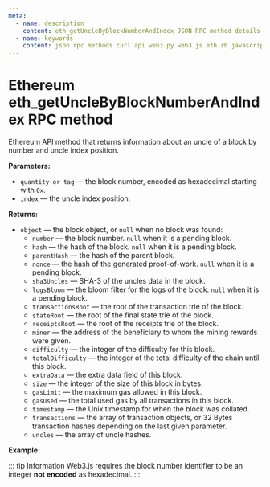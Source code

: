 ```yaml
---
meta:
  - name: description
    content: eth_getUncleByBlockNumberAndIndex JSON-RPC method details and code examples.
  - name: keywords
    content: json rpc methods curl api web3.py web3.js eth.rb javascript python ruby ethereum
---
```


# Ethereum eth_getUncleByBlockNumberAndIndex RPC method

Ethereum API method that returns information about an uncle of a block by number and uncle index position.   

**Parameters:**  

* `quantity or tag` — the block number, encoded as hexadecimal starting with `0x`.
* `index` — the uncle index position.

**Returns:**

* `object` — the block object, or `null` when no block was found:
  * `number` — the block number. `null` when it is a pending block.
  * `hash` — the hash of the block. `null` when it is a pending block.
  * `parentHash` — the hash of the parent block.
  * `nonce` — the hash of the generated proof-of-work. `null` when it is a pending block.
  * `sha3Uncles` — SHA-3 of the uncles data in the block.
  * `logsBloom` — the bloom filter for the logs of the block. `null` when it is a pending block.
  * `transactionsRoot` — the root of the transaction trie of the block.
  * `stateRoot` — the root of the final state trie of the block.
  * `receiptsRoot` — the root of the receipts trie of the block.
  * `miner` — the address of the beneficiary to whom the mining rewards were given.
  * `difficulty` — the integer of the difficulty for this block.
  * `totalDifficulty` — the integer of the total difficulty of the chain until this block.
  * `extraData` — the extra data field of this block.
  * `size` — the integer of the size of this block in bytes.
  * `gasLimit` — the maximum gas allowed in this block.
  * `gasUsed` — the total used gas by all transactions in this block.
  * `timestamp` — the Unix timestamp for when the block was collated.
  * `transactions` — the array of transaction objects, or 32 Bytes transaction hashes depending on the last given parameter.
  * `uncles` — the array of uncle hashes.

**Example:**

::: tip Information
Web3.js requires the block number identifier to be an integer **not encoded** as hexadecimal.
:::

<CodeSwitcher :languages="{js:'web3.js', py:'web3.py', rb:'eth.rb', cr:'cURL'}">
<template v-slot:js>

``` js
const Web3 = require("web3");
const node_url = "CHAINSTACK_NODE_URL";
const web3 = new Web3(node_url);
web3.eth.getUncle("12911679", 0, (err, uncle) => {
    console.log(uncle)
})
```

</template>
<template v-slot:py>

``` py
from web3 import Web3  
node_url = "CHAINSTACK_NODE_URL"
web3 = Web3(Web3.HTTPProvider(node_url))
print(web3.eth.get_uncle_by_block("0xDB60", 0))    
```

</template>
<template v-slot:rb>

``` rb
require "eth"
client = Eth::Client.create "CHAINSTACK_NODE_URL"
response = client.eth_get_uncle_count_by_block_number("0xDB60")
puts response["result"].to_i(16)   
```

</template>
<template v-slot:cr>

``` sh
curl -X POST "CHAINSTACK_NODE_URL" \
  -H "Content-Type: application/json" \
  --data '{"method":"eth_getUncleByBlockNumberAndIndex","params":["0xDB60", "0x0"],"id":1, "jsonrpc":"2.0"}'
```

</template>
</CodeSwitcher>
